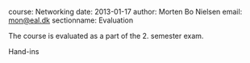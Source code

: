 course: Networking
date: 2013-01-17
author: Morten Bo Nielsen
email: mon@eal.dk
sectionname: Evaluation

The course is evaluated as a part of the 2. semester exam.

Hand-ins

